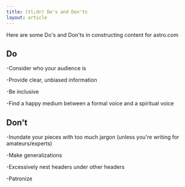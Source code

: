 ```yaml
---
title: (tl;dr) Do's and Don'ts
layout: article
---
```


Here are some Do's and Don'ts in constructing content for astro.com

## Do

-Consider who your audience is

-Provide clear, unbiased information

-Be inclusive

-Find a happy medium between a formal voice and a spiritual voice

## Don't

-Inundate your pieces with too much jargon (unless you're writing for amateurs/experts)

-Make generalizations

-Excessively nest headers under other headers

-Patronize
